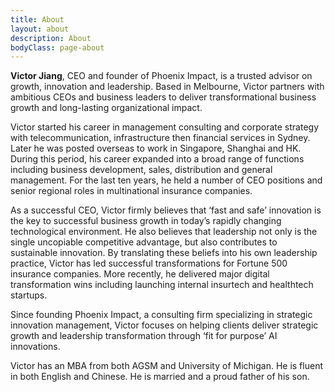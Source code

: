 ```yaml
---
title: About
layout: about
description: About
bodyClass: page-about
---
```


**Victor Jiang**, CEO and founder of Phoenix Impact, is a trusted advisor on growth, innovation and leadership. Based in Melbourne, Victor partners with ambitious CEOs and business leaders to deliver transformational business growth and long-lasting organizational impact.

Victor started his career in management consulting and corporate strategy with telecommunication, infrastructure then financial services in Sydney. Later he was posted overseas to work in Singapore, Shanghai and HK. During this period, his career expanded into a broad range of functions including business development, sales, distribution and general management. For the last ten years, he held a number of CEO positions and senior regional roles in multinational insurance companies. 

As a successful CEO, Victor firmly believes that ‘fast and safe’ innovation is the key to successful business growth in today’s rapidly changing technological environment. He also believes that leadership not only is the single uncopiable competitive advantage, but also contributes to sustainable innovation. By translating these beliefs into his own leadership practice, Victor has led successful transformations for Fortune 500 insurance companies. More recently, he delivered major digital transformation wins including launching internal insurtech and healthtech startups.  

Since founding Phoenix Impact, a consulting firm specializing in strategic innovation management, Victor focuses on helping clients deliver strategic growth and leadership transformation through ‘fit for purpose’ AI innovations. 

Victor has an MBA from both AGSM and University of Michigan. He is fluent in both English and Chinese. He is married and a proud father of his son.



